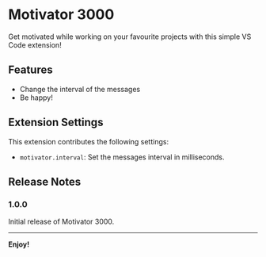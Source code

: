 # Motivator 3000

Get motivated while working on your favourite projects with this simple VS Code extension!

## Features

- Change the interval of the messages
- Be happy!

## Extension Settings

This extension contributes the following settings:

* `motivator.interval`: Set the messages interval in milliseconds.

## Release Notes

### 1.0.0

Initial release of Motivator 3000.

---

**Enjoy!**
